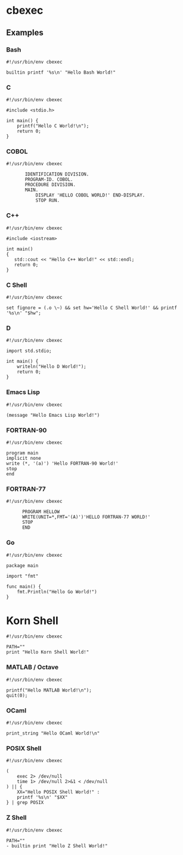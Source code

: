 # cbexec

## Examples

### Bash
```
#!/usr/bin/env cbexec

builtin printf '%s\n' "Hello Bash World!"
```

### C
```
#!/usr/bin/env cbexec

#include <stdio.h>

int main() {
    printf("Hello C World!\n");
	return 0;
}
```

### COBOL
```
#!/usr/bin/env cbexec

       IDENTIFICATION DIVISION.
       PROGRAM-ID. COBOL.
       PROCEDURE DIVISION.
       MAIN.
           DISPLAY 'HELLO COBOL WORLD!' END-DISPLAY.
           STOP RUN.
```

### C++
```
#!/usr/bin/env cbexec

#include <iostream>

int main()
{
   std::cout << "Hello C++ World!" << std::endl;
   return 0;
}
```

### C Shell
```
#!/usr/bin/env cbexec

set fignore = (.o \~) && set hw='Hello C Shell World!' && printf '%s\n' "$hw";
```

### D
```
#!/usr/bin/env cbexec

import std.stdio;

int main() {
    writeln("Hello D World!");
	return 0;
}
```

### Emacs Lisp
```
#!/usr/bin/env cbexec

(message "Hello Emacs Lisp World!")
```

### FORTRAN-90
```
#!/usr/bin/env cbexec

program main
implicit none
write (*, '(a)') 'Hello FORTRAN-90 World!'
stop
end
```

### FORTRAN-77
```
#!/usr/bin/env cbexec

      PROGRAM HELLOW
      WRITE(UNIT=*,FMT='(A)')'HELLO FORTRAN-77 WORLD!'
      STOP
      END
```

### Go
```
#!/usr/bin/env cbexec

package main

import "fmt"

func main() {
	fmt.Println("Hello Go World!")
}
```

# Korn Shell
```
#!/usr/bin/env cbexec

PATH=""
print "Hello Korn Shell World!"
```

### MATLAB / Octave
```
#!/usr/bin/env cbexec

printf("Hello MATLAB World!\n");
quit(0);
```

### OCaml
```
#!/usr/bin/env cbexec

print_string "Hello OCaml World!\n"
```

### POSIX Shell
```
#!/usr/bin/env cbexec

(
	exec 2> /dev/null
	time 1> /dev/null 2>&1 < /dev/null
) || {
	XX="Hello POSIX Shell World!" :
	printf '%s\n' "$XX"
} | grep POSIX
```

### Z Shell
```
#!/usr/bin/env cbexec

PATH=""
- builtin print "Hello Z Shell World!"
```
